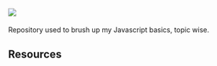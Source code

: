 # <img src="https://media.wired.com/photos/59322df1a312645844993529/master/pass/testing.gif">
Repository used to brush up my Javascript basics, topic wise. 

<h2>Resources</h2>
<ul>
</ul>
